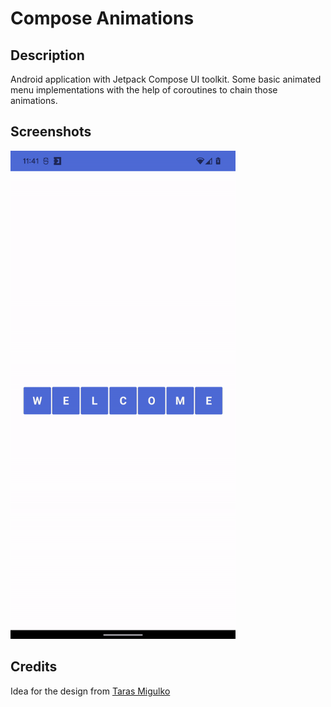# Compose Animations


## Description
Android application with Jetpack Compose UI toolkit. 
Some basic animated menu implementations with the help of coroutines to chain those animations.


## Screenshots
<img src="/art/flow.gif" width="360">

## Credits
Idea for the design from <a href="https://dribbble.com/ui_migulko">Taras Migulko</a>
